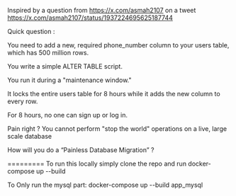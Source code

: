 Inspired by a question from https://x.com/asmah2107
on a tweet https://x.com/asmah2107/status/1937224695625187744

Quick question :

You need to add a new, required phone_number column to your users table, which has 500 million rows.

You write a simple ALTER TABLE script. 

You run it during a "maintenance window." 

It locks the entire users table for 8 hours while it adds the new column to every row.

For 8 hours, no one can sign up or log in. 

Pain right ? You cannot perform "stop the world" operations on a live, large scale database

How will you do a “Painless Database Migration” ?

=========
To run this locally simply clone the repo and run docker-compose up --build

To Only run the mysql part:
docker-compose up --build app_mysql